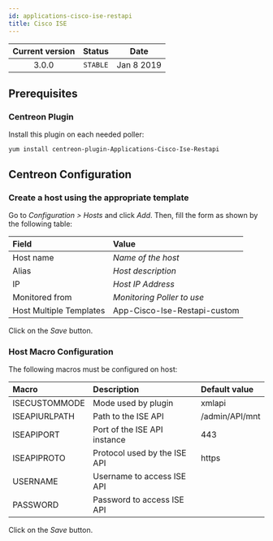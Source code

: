 ```yaml
---
id: applications-cisco-ise-restapi
title: Cisco ISE
---
```


| Current version | Status | Date |
| :-: | :-: | :-: |
| 3.0.0 | `STABLE` | Jan  8 2019 |

## Prerequisites

### Centreon Plugin

Install this plugin on each needed poller:

``` shell
yum install centreon-plugin-Applications-Cisco-Ise-Restapi
```

## Centreon Configuration

### Create a host using the appropriate template

Go to *Configuration \> Hosts* and click *Add*. Then, fill the form as shown by
the following table:

| Field                   | Value                        |
| :---------------------- | :--------------------------- |
| Host name               | *Name of the host*           |
| Alias                   | *Host description*           |
| IP                      | *Host IP Address*            |
| Monitored from          | *Monitoring Poller to use*   |
| Host Multiple Templates | App-Cisco-Ise-Restapi-custom |

Click on the *Save* button.

### Host Macro Configuration

The following macros must be configured on host:

| Macro         | Description                  | Default value  |
| :------------ | :--------------------------- | :------------- |
| ISECUSTOMMODE | Mode used by plugin          | xmlapi         |
| ISEAPIURLPATH | Path to the ISE API          | /admin/API/mnt |
| ISEAPIPORT    | Port of the ISE API instance | 443            |
| ISEAPIPROTO   | Protocol used by the ISE API | https          |
| USERNAME      | Username to access ISE API   |                |
| PASSWORD      | Password to access ISE API   |                |

Click on the *Save* button.

